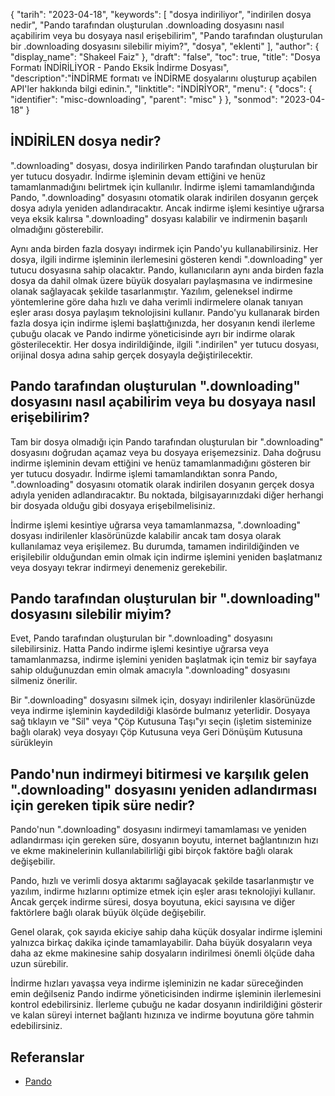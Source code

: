 {
"tarih": "2023-04-18",
  "keywords": [
"dosya indiriliyor",
"indirilen dosya nedir",
"Pando tarafından oluşturulan .downloading dosyasını nasıl açabilirim veya bu dosyaya nasıl erişebilirim",
"Pando tarafından oluşturulan bir .downloading dosyasını silebilir miyim?",
"dosya",
"eklenti"
],
  "author": {
"display_name": "Shakeel Faiz"
},
"draft": "false",
"toc": true,
"title": "Dosya Formatı İNDİRİLİYOR - Pando Eksik İndirme Dosyası",
  "description":"İNDİRME formatı ve İNDİRME dosyalarını oluşturup açabilen API'ler hakkında bilgi edinin.",
"linktitle": "İNDİRİYOR",
  "menu": {
    "docs": {
      "identifier": "misc-downloading",
      "parent": "misc"
}
},
"sonmod": "2023-04-18"
}

## İNDİRİLEN dosya nedir?

".downloading" dosyası, dosya indirilirken Pando tarafından oluşturulan bir yer tutucu dosyadır. İndirme işleminin devam ettiğini ve henüz tamamlanmadığını belirtmek için kullanılır. İndirme işlemi tamamlandığında Pando, ".downloading" dosyasını otomatik olarak indirilen dosyanın gerçek dosya adıyla yeniden adlandıracaktır. Ancak indirme işlemi kesintiye uğrarsa veya eksik kalırsa ".downloading" dosyası kalabilir ve indirmenin başarılı olmadığını gösterebilir.

Aynı anda birden fazla dosyayı indirmek için Pando'yu kullanabilirsiniz. Her dosya, ilgili indirme işleminin ilerlemesini gösteren kendi ".downloading" yer tutucu dosyasına sahip olacaktır. Pando, kullanıcıların aynı anda birden fazla dosya da dahil olmak üzere büyük dosyaları paylaşmasına ve indirmesine olanak sağlayacak şekilde tasarlanmıştır. Yazılım, geleneksel indirme yöntemlerine göre daha hızlı ve daha verimli indirmelere olanak tanıyan eşler arası dosya paylaşım teknolojisini kullanır. Pando'yu kullanarak birden fazla dosya için indirme işlemi başlattığınızda, her dosyanın kendi ilerleme çubuğu olacak ve Pando indirme yöneticisinde ayrı bir indirme olarak gösterilecektir. Her dosya indirildiğinde, ilgili ".indirilen" yer tutucu dosyası, orijinal dosya adına sahip gerçek dosyayla değiştirilecektir.

## Pando tarafından oluşturulan ".downloading" dosyasını nasıl açabilirim veya bu dosyaya nasıl erişebilirim?

Tam bir dosya olmadığı için Pando tarafından oluşturulan bir ".downloading" dosyasını doğrudan açamaz veya bu dosyaya erişemezsiniz. Daha doğrusu indirme işleminin devam ettiğini ve henüz tamamlanmadığını gösteren bir yer tutucu dosyadır. İndirme işlemi tamamlandıktan sonra Pando, ".downloading" dosyasını otomatik olarak indirilen dosyanın gerçek dosya adıyla yeniden adlandıracaktır. Bu noktada, bilgisayarınızdaki diğer herhangi bir dosyada olduğu gibi dosyaya erişebilmelisiniz.

İndirme işlemi kesintiye uğrarsa veya tamamlanmazsa, ".downloading" dosyası indirilenler klasörünüzde kalabilir ancak tam dosya olarak kullanılamaz veya erişilemez. Bu durumda, tamamen indirildiğinden ve erişilebilir olduğundan emin olmak için indirme işlemini yeniden başlatmanız veya dosyayı tekrar indirmeyi denemeniz gerekebilir.

## Pando tarafından oluşturulan bir ".downloading" dosyasını silebilir miyim?

Evet, Pando tarafından oluşturulan bir ".downloading" dosyasını silebilirsiniz. Hatta Pando indirme işlemi kesintiye uğrarsa veya tamamlanmazsa, indirme işlemini yeniden başlatmak için temiz bir sayfaya sahip olduğunuzdan emin olmak amacıyla ".downloading" dosyasını silmeniz önerilir.

Bir ".downloading" dosyasını silmek için, dosyayı indirilenler klasörünüzde veya indirme işleminin kaydedildiği klasörde bulmanız yeterlidir. Dosyaya sağ tıklayın ve "Sil" veya "Çöp Kutusuna Taşı"yı seçin (işletim sisteminize bağlı olarak) veya dosyayı Çöp Kutusuna veya Geri Dönüşüm Kutusuna sürükleyin

## Pando'nun indirmeyi bitirmesi ve karşılık gelen ".downloading" dosyasını yeniden adlandırması için gereken tipik süre nedir?

Pando'nun ".downloading" dosyasını indirmeyi tamamlaması ve yeniden adlandırması için gereken süre, dosyanın boyutu, internet bağlantınızın hızı ve ekme makinelerinin kullanılabilirliği gibi birçok faktöre bağlı olarak değişebilir.

Pando, hızlı ve verimli dosya aktarımı sağlayacak şekilde tasarlanmıştır ve yazılım, indirme hızlarını optimize etmek için eşler arası teknolojiyi kullanır. Ancak gerçek indirme süresi, dosya boyutuna, ekici sayısına ve diğer faktörlere bağlı olarak büyük ölçüde değişebilir.

Genel olarak, çok sayıda ekiciye sahip daha küçük dosyalar indirme işlemini yalnızca birkaç dakika içinde tamamlayabilir. Daha büyük dosyaların veya daha az ekme makinesine sahip dosyaların indirilmesi önemli ölçüde daha uzun sürebilir.

İndirme hızları yavaşsa veya indirme işleminizin ne kadar süreceğinden emin değilseniz Pando indirme yöneticisinden indirme işleminin ilerlemesini kontrol edebilirsiniz. İlerleme çubuğu ne kadar dosyanın indirildiğini gösterir ve kalan süreyi internet bağlantı hızınıza ve indirme boyutuna göre tahmin edebilirsiniz.

## Referanslar
* [Pando](https://download.cnet.com/Pando/3000-2196_4-10546621.html)

